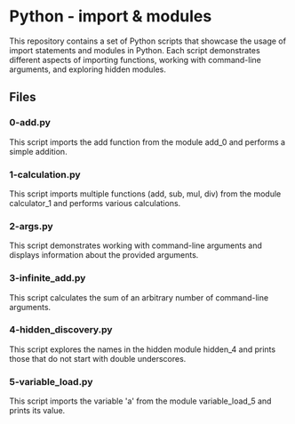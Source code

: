 # Python - import & modules

This repository contains a set of Python scripts that showcase the usage of import statements and modules in Python. Each script demonstrates different aspects of importing functions, working with command-line arguments, and exploring hidden modules.

## Files

### 0-add.py
This script imports the add function from the module add_0 and performs a simple addition.
### 1-calculation.py
This script imports multiple functions (add, sub, mul, div) from the module calculator_1 and performs various calculations.
### 2-args.py
This script demonstrates working with command-line arguments and displays information about the provided arguments.
### 3-infinite_add.py
This script calculates the sum of an arbitrary number of command-line arguments.
### 4-hidden_discovery.py
This script explores the names in the hidden module hidden_4 and prints those that do not start with double underscores.
### 5-variable_load.py
This script imports the variable 'a' from the module variable_load_5 and prints its value.
